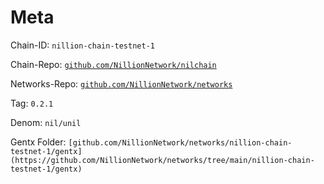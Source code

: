 # Meta

Chain-ID: `nillion-chain-testnet-1`

Chain-Repo: [`github.com/NillionNetwork/nilchain`](http://github.com/NillionNetwork/nilchain)

Networks-Repo: [`github.com/NillionNetwork/networks`](https://github.com/NillionNetwork/networks)

Tag: `0.2.1`

Denom: `nil/unil`

Gentx Folder: `[github.com/NillionNetwork/networks/nillion-chain-testnet-1/gentx](https://github.com/NillionNetwork/networks/tree/main/nillion-chain-testnet-1/gentx)`
